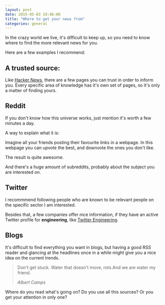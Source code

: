 ```yaml
---
layout: post
date: 2015-05-03 19:46:00
title: "Where to get your news from"
categories: general
---
```


In the crazy world we live, it's difficult to keep up, so you need to know where to find the more relevant news for you.

Here are a few examples I recommend:

## A trusted source:
Like [Hacker News](http://thehackernews.com/), there are a few pages you can trust in order to inform you. Every specific area of knowledge has it's own set of pages, so it's only a matter of finding yours.

## Reddit
If you don't know how this universe works, just mention it's worth a few minutes a day.

A way to explain what it is:

Imagine all your friends posting their favourite links in a webpage. In this webpage you can upvote the best, and downvote the ones you don't like.

The result is quite awesome.

And there's a huge amount of subreddits, probably about the subject you are interested on.

## Twitter
I recommmend following people who are known to be relevant people on the specific sector I am interested.

Besides that, a few companies offer nice information, if they have an active Twitter profile for **engineering**, like [Twitter Engineering](https://twitter.com/twittereng).

## Blogs
It's difficult to find everything you want in blogs, but having a good RSS reader and glancing at the headlines once in a while might give you a nice idea on the current trends.

<blockquote><p>Don't get stuck. Water that doesn't move, rots.And we are water my friend.</p><footer><cite>Albert Camps</cite></footer></blockquote>

Where do you read what's going on? Do you use all this sources? Or you get your attention in only one?
